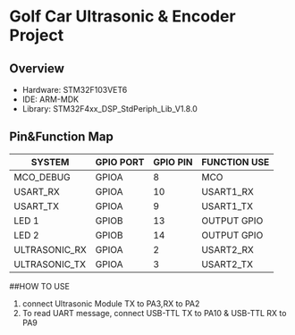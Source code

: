 # Golf Car Ultrasonic & Encoder Project

## Overview
- Hardware: STM32F103VET6
- IDE: ARM-MDK
- Library: STM32F4xx_DSP_StdPeriph_Lib_V1.8.0  

## Pin&Function Map
|SYSTEM			| GPIO PORT | GPIO PIN	| FUNCTION USE
|---			|----		| ----		| ----		
|MCO_DEBUG		|	GPIOA	|	8		|	MCO
|USART_RX		|	GPIOA	|	10		|	USART1_RX
|USART_TX		|	GPIOA	|	9		|	USART1_TX
|LED 1			|	GPIOB	|	13		|	OUTPUT GPIO
|LED 2			|	GPIOB	|	14		|	OUTPUT GPIO
|ULTRASONIC_RX	|	GPIOA	|	2		|	USART2_RX
|ULTRASONIC_TX	|	GPIOA	|	3		|	USART2_TX

##HOW TO USE
1. connect Ultrasonic Module TX to PA3,RX to PA2
2. To read UART message, connect USB-TTL TX to PA10 & USB-TTL RX to PA9 